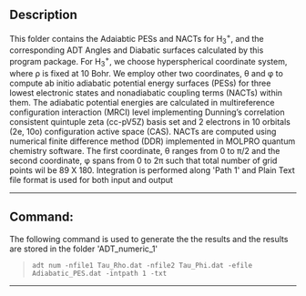 

## Description


This folder contains the Adaiabtic PESs and NACTs for H<sub>3</sub><sup>+</sup>, and the corresponding ADT Angles and Diabatic surfaces calculated by this program package. For H<sub>3</sub><sup>+</sup>, we 
choose hyperspherical coordinate system, where &rho; is fixed at 10 Bohr. We employ other two coordinates, &theta; and &phi; 
to compute ab initio adiabatic potential energy surfaces (PESs) for three lowest electronic states and nonadiabatic coupling 
terms (NACTs) within them. The adiabatic potential energies are calculated in multireference configuration interaction (MRCI) 
level implementing Dunning’s correlation consistent quintuple zeta (cc-pV5Z) basis set and 2 electrons in 10 orbitals (2e, 10o) 
configuration active space (CAS). NACTs are computed using numerical finite difference method (DDR) implemented in MOLPRO 
quantum chemistry software. The first coordinate, &theta; ranges from 0 to &pi;/2 and the second coordinate, &phi; spans 
from 0 to 2&pi; such that total number of grid points wil be 89 X 180. Integration is performed along 'Path 1' and Plain Text file format is used for both input and output

---
## Command:

The following command is used to generate the the results and the results are stored in the folder 'ADT_numeric_1'


>`adt num -nfile1 Tau_Rho.dat -nfile2 Tau_Phi.dat -efile Adiabatic_PES.dat -intpath 1 -txt`

---

